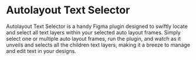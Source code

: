 <h1>
Autolayout Text Selector
</h1>

Autolayout Text Selector is a handy Figma plugin designed to swiftly locate and select all text layers within your selected auto layout frames. Simply select one or multiple auto layout frames, run the plugin, and watch as it unveils and selects all the children text layers, making it a breeze to manage and edit text in your designs.
